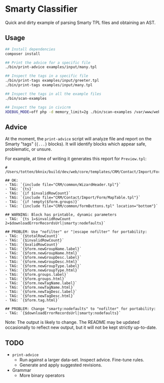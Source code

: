 # Smarty Classifier

Quick and dirty example of parsing Smarty TPL files and obtaining an AST.

## Usage

```bash
## Install dependencies
composer install

## Print the advice for a specific file
./bin/print-advice examples/input/many.tpl

## Inspect the tags in a specific file
./bin/print-tags examples/input/greeter.tpl
./bin/print-tags examples/input/many.tpl

## Inspect the tags in all the example files
./bin/scan-examples

## Inspect the tags in civicrm
XDEBUG_MODE=off php -d memory_limit=2g ./bin/scan-examples /var/www/web/core/templates /tmp/scan-results
```

## Advice

At the moment, the `print-advice` script will analyze file and report on the
Smarty "tags" (`{...}` blocks).  It will identify blocks which appear safe,
problematic, or unsure.

For example, at time of writing it generates this report for `Preview.tpl`:

```
# /Users/totten/bknix/build/dev/web/core/templates/CRM/Contact/Import/Form/Preview.tpl

## OK:
- TAG: `{include file="CRM/common/WizardHeader.tpl"}`
- TAG: `{ts}`
- TAG: `{if $invalidRowCount}`
- TAG: `{include file="CRM/Contact/Import/Form/MapTable.tpl"}`
- TAG: `{if !empty($form.groups)}`
- TAG: `{include file="CRM/common/formButtons.tpl" location="bottom"}`

## WARNING: Block has printable, dynamic parameters
- TAG: `{ts 1=$invalidRowCount 2=$downloadErrorRecordsUrl|smarty:nodefaults}`

## PROBLEM: Use "nofilter" or "|escape nofilter" for portability:
- TAG: `{$totalRowCount}`
- TAG: `{$invalidRowCount}`
- TAG: `{$validRowCount}`
- TAG: `{$form.newGroupName.label}`
- TAG: `{$form.newGroupName.html}`
- TAG: `{$form.newGroupDesc.label}`
- TAG: `{$form.newGroupDesc.html}`
- TAG: `{$form.newGroupType.label}`
- TAG: `{$form.newGroupType.html}`
- TAG: `{$form.groups.label}`
- TAG: `{$form.groups.html}`
- TAG: `{$form.newTagName.label}`
- TAG: `{$form.newTagName.html}`
- TAG: `{$form.newTagDesc.label}`
- TAG: `{$form.newTagDesc.html}`
- TAG: `{$form.tag.html}`

## PROBLEM: Change "smarty:nodefaults" to "nofilter" for portability:
- TAG: `{$downloadErrorRecordsUrl|smarty:nodefaults}`
```

Note: The output is likely to change. The README may be updated occasionally
to reflect new output, but it will not be kept strictly up-to-date.

## TODO

* `print-advice`
    * Run against a larger data-set. Inspect advice. Fine-tune rules.
    * Generate and apply suggested revisions.
* Grammar
    * More binary operators
